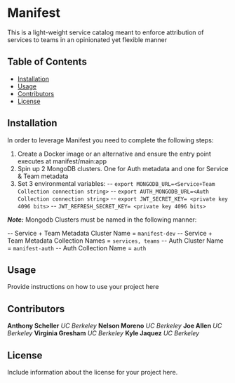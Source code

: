 # Manifest 
This is a light-weight service catalog meant to enforce attribution of services to teams in an opinionated yet flexible manner
## Table of Contents  
- [Installation](#installation) 
- [Usage](#usage) 
- [Contributors](#contributors) 
- [License](#license) 
## Installation 
In order to leverage Manifest you need to complete the following steps:
1. Create a Docker image or an alternative and ensure the entry point executes at manifest/main:app
2. Spin up 2 MongoDB clusters. One for Auth metadata and one for Service & Team metadata
3. Set 3 environmental variables:
 -- `export MONGODB_URL=<Service+Team Collection connection string>`
 -- `export AUTH_MONGODB_URL=<Auth Collection connection string>`
 -- `export JWT_SECRET_KEY= <private key 4096 bits>`
 -- `JWT_REFRESH_SECRET_KEY= <private key 4096 bits>`

***Note:***
Mongodb Clusters must be named in the following manner:

-- Service + Team Metadata Cluster Name = `manifest-dev`
-- Service + Team Metadata Collection Names = `services, teams`
-- Auth Cluster Name = `manifest-auth`
-- Auth Collection Name = `auth`

## Usage 
Provide instructions on how to use your project here

## Contributors
 **Anthony Scheller** *UC Berkeley*
 **Nelson Moreno** *UC Berkeley*
 **Joe Allen** *UC Berkeley*
 **Virginia Gresham** *UC Berkeley*
 **Kyle Jaquez** *UC Berkeley*
 
 ## License 
 Include information about the license for your project here.